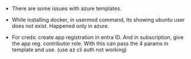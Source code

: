 - There are some issues with azure templates. 

- While installing docker, in usermod command, its showing ubuntu user does not exist. Happened only in azure.


- For creds: create app registration in entra ID. And in subscription, give the app reg. contributor role.
With this can pass the 4 params in template and use. (use az cli auth not working)

